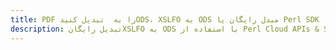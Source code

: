---title: PDF را به  تبدیل کنیدODS، XSLFO به ODS مبدل رایگان یا Perl SDKdescription: تبدیل رایگانXSLFO به ODS با استفاده از Perl Cloud APIs & SDK همچنین اسناد PDF را در Cloud ایجاد، ویرایش و رندر کنید.---